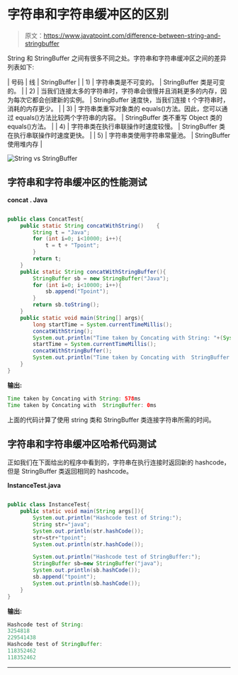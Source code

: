 # 字符串和字符串缓冲区的区别

> 原文：<https://www.javatpoint.com/difference-between-string-and-stringbuffer>

String 和 StringBuffer 之间有很多不同之处。字符串和字符串缓冲区之间的差异列表如下:

| 号码 | 线 | StringBuffer |
| 1) | 字符串类是不可变的。 | StringBuffer 类是可变的。 |
| 2) | 当我们连接太多的字符串时，字符串会很慢并且消耗更多的内存，因为每次它都会创建新的实例。 | StringBuffer 速度快，当我们连接 t 个字符串时，消耗的内存更少。 |
| 3) | 字符串类重写对象类的 equals()方法。因此，您可以通过 equals()方法比较两个字符串的内容。 | StringBuffer 类不重写 Object 类的 equals()方法。 |
| 4) | 字符串类在执行串联操作时速度较慢。 | StringBuffer 类在执行串联操作时速度更快。 |
| 5) | 字符串类使用字符串常量池。 | StringBuffer 使用堆内存 |

![String vs StringBuffer](../img/52bac5862abdaffe71b6333623f098bd.png)

## 字符串和字符串缓冲区的性能测试

**concat . Java**

```java

public class ConcatTest{
    public static String concatWithString()    {
        String t = "Java";
        for (int i=0; i<10000; i++){
            t = t + "Tpoint";
        }
        return t;
    }
    public static String concatWithStringBuffer(){
        StringBuffer sb = new StringBuffer("Java");
        for (int i=0; i<10000; i++){
            sb.append("Tpoint");
        }
        return sb.toString();
    }
    public static void main(String[] args){
        long startTime = System.currentTimeMillis();
        concatWithString();
        System.out.println("Time taken by Concating with String: "+(System.currentTimeMillis()-startTime)+"ms");
        startTime = System.currentTimeMillis();
        concatWithStringBuffer();
        System.out.println("Time taken by Concating with  StringBuffer: "+(System.currentTimeMillis()-startTime)+"ms");
    }
}

```

**输出:**

```java
Time taken by Concating with String: 578ms
Time taken by Concating with  StringBuffer: 0ms

```

上面的代码计算了使用 string 类和 StringBuffer 类连接字符串所需的时间。

## 字符串和字符串缓冲区哈希代码测试

正如我们在下面给出的程序中看到的，字符串在执行连接时返回新的 hashcode，但是 StringBuffer 类返回相同的 hashcode。

**InstanceTest.java**

```java

public class InstanceTest{
    public static void main(String args[]){
        System.out.println("Hashcode test of String:");
        String str="java";
        System.out.println(str.hashCode());
        str=str+"tpoint";
        System.out.println(str.hashCode());

        System.out.println("Hashcode test of StringBuffer:");
        StringBuffer sb=new StringBuffer("java");
        System.out.println(sb.hashCode());
        sb.append("tpoint");
        System.out.println(sb.hashCode());
    }
}

```

**输出:**

```java
Hashcode test of String:
3254818
229541438
Hashcode test of StringBuffer:
118352462
118352462

```

* * *